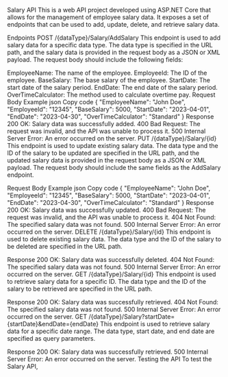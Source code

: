 Salary API
This is a web API project developed using ASP.NET Core that allows for the management of employee salary data. It exposes a set of endpoints that can be used to add, update, delete, and retrieve salary data.

Endpoints
POST /{dataType}/Salary/AddSalary
This endpoint is used to add salary data for a specific data type. The data type is specified in the URL path, and the salary data is provided in the request body as a JSON or XML payload. The request body should include the following fields:

EmployeeName: The name of the employee.
EmployeeId: The ID of the employee.
BaseSalary: The base salary of the employee.
StartDate: The start date of the salary period.
EndDate: The end date of the salary period.
OverTimeCalculator: The method used to calculate overtime pay.
Request Body Example
json
Copy code
{
  "EmployeeName": "John Doe",
  "EmployeeId": "12345",
  "BaseSalary": 5000,
  "StartDate": "2023-04-01",
  "EndDate": "2023-04-30",
  "OverTimeCalculator": "Standard"
}
Response
200 OK: Salary data was successfully added.
400 Bad Request: The request was invalid, and the API was unable to process it.
500 Internal Server Error: An error occurred on the server.
PUT /{dataType}/Salary/{id}
This endpoint is used to update existing salary data. The data type and the ID of the salary to be updated are specified in the URL path, and the updated salary data is provided in the request body as a JSON or XML payload. The request body should include the same fields as the AddSalary endpoint.

Request Body Example
json
Copy code
{
  "EmployeeName": "John Doe",
  "EmployeeId": "12345",
  "BaseSalary": 5000,
  "StartDate": "2023-04-01",
  "EndDate": "2023-04-30",
  "OverTimeCalculator": "Standard"
}
Response
200 OK: Salary data was successfully updated.
400 Bad Request: The request was invalid, and the API was unable to process it.
404 Not Found: The specified salary data was not found.
500 Internal Server Error: An error occurred on the server.
DELETE /{dataType}/Salary/{id}
This endpoint is used to delete existing salary data. The data type and the ID of the salary to be deleted are specified in the URL path.

Response
200 OK: Salary data was successfully deleted.
404 Not Found: The specified salary data was not found.
500 Internal Server Error: An error occurred on the server.
GET /{dataType}/Salary/{id}
This endpoint is used to retrieve salary data for a specific ID. The data type and the ID of the salary to be retrieved are specified in the URL path.

Response
200 OK: Salary data was successfully retrieved.
404 Not Found: The specified salary data was not found.
500 Internal Server Error: An error occurred on the server.
GET /{dataType}/Salary?startDate={startDate}&endDate={endDate}
This endpoint is used to retrieve salary data for a specific date range. The data type, start date, and end date are specified as query parameters.

Response
200 OK: Salary data was successfully retrieved.
500 Internal Server Error: An error occurred on the server.
Testing the API
To test the Salary API,
